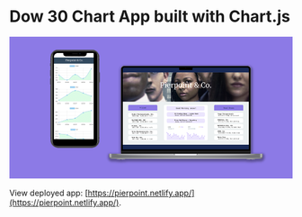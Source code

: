 # Dow 30 Chart App built with Chart.js

![Pierpoint App Screenshot](pierpoint-app.png)

View deployed app: [https://pierpoint.netlify.app/](https://pierpoint.netlify.app/).
